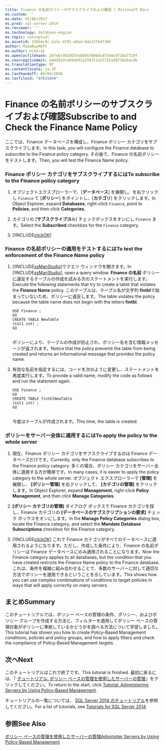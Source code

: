 ```yaml
---
title: Finance の名前ポリシーのサブスクライブおよび確認 | Microsoft Docs
ms.custom: ''
ms.date: 03/06/2017
ms.prod: sql-server-2014
ms.reviewer: ''
ms.technology: database-engine
ms.topic: conceptual
ms.assetid: 126b4c4c-2a1c-4701-a0ad-8de23fbd7306
author: MikeRayMSFT
ms.author: mikeray
ms.openlocfilehash: 2bfe6f463d03fe8b95f000dc6f34dc0718a7729f
ms.sourcegitcommit: ad4d92dce894592a259721a1571b1d8736abacdb
ms.translationtype: MT
ms.contentlocale: ja-JP
ms.lasthandoff: 08/04/2020
ms.locfileid: "87631849"
---
```

# <a name="subscribe-to-and-check-the-finance-name-policy"></a><span data-ttu-id="9d4bd-102">Finance の名前ポリシーのサブスクライブおよび確認</span><span class="sxs-lookup"><span data-stu-id="9d4bd-102">Subscribe to and Check the Finance Name Policy</span></span>
  <span data-ttu-id="9d4bd-103">ここでは、Finance データベースを構成し、Finance ポリシー カテゴリをサブスクライブします。</span><span class="sxs-lookup"><span data-stu-id="9d4bd-103">In this task, you will configure the Finance database to subscribe to the Finance policy category.</span></span> <span data-ttu-id="9d4bd-104">その後で、Finance の名前ポリシーをテストします。</span><span class="sxs-lookup"><span data-stu-id="9d4bd-104">Then, you will test the Finance Name policy.</span></span>  
  
### <a name="to-subscribe-to-the-finance-policy-category"></a><span data-ttu-id="9d4bd-105">Finance ポリシー カテゴリをサブスクライブするには</span><span class="sxs-lookup"><span data-stu-id="9d4bd-105">To subscribe to the Finance policy category</span></span>  
  
1.  <span data-ttu-id="9d4bd-106">オブジェクトエクスプローラーで、[**データベース**] を展開し、を右クリックし `Finance` て [**ポリシー**] をポイントし、[**カテゴリ**] をクリックします。</span><span class="sxs-lookup"><span data-stu-id="9d4bd-106">In Object Explorer, expand **Databases**, right-click `Finance`, point to **Policies**, and then click **Categories**.</span></span>  
  
2.  <span data-ttu-id="9d4bd-107">カテゴリの [**サブスクライブ**済み] チェックボックスをオンにし `Finance` ます。</span><span class="sxs-lookup"><span data-stu-id="9d4bd-107">Select the **Subscribed** checkbox for the `Finance` category.</span></span>  
  
3.  [!INCLUDE[clickOK](../../includes/clickok-md.md)]  
  
### <a name="to-test-the-enforcement-of-the-finance-name-policy"></a><span data-ttu-id="9d4bd-108">Finance の名前ポリシーの適用をテストするには</span><span class="sxs-lookup"><span data-stu-id="9d4bd-108">To test the enforcement of the Finance Name policy</span></span>  
  
1.  <span data-ttu-id="9d4bd-109">[!INCLUDE[ssManStudio](../../includes/ssmanstudio-md.md)]でクエリ ウィンドウを開きます。</span><span class="sxs-lookup"><span data-stu-id="9d4bd-109">In [!INCLUDE[ssManStudio](../../includes/ssmanstudio-md.md)], open a query window.</span></span> <span data-ttu-id="9d4bd-110">**Finance の名前** ポリシーに違反するテーブルの作成を試みる次のステートメントを実行します。</span><span class="sxs-lookup"><span data-stu-id="9d4bd-110">Execute the following statements that try to create a table that violates the **Finance Name** policy.</span></span> <span data-ttu-id="9d4bd-111">このテーブルは、テーブル名が文字列 **fintbl**で始まっていないため、ポリシーに違反します。</span><span class="sxs-lookup"><span data-stu-id="9d4bd-111">The table violates the policy because the table name does not begin with the letters **fintbl**.</span></span>  
  
    ```  
    USE Finance ;  
    GO  
    CREATE TABLE NewTable  
    (Col1 int) ;  
    GO  
  
    ```  
  
     <span data-ttu-id="9d4bd-112">ポリシーにより、テーブルの作成が防止され、ポリシー名を含む情報メッセージが返されます。</span><span class="sxs-lookup"><span data-stu-id="9d4bd-112">Notice that the policy prevents the table from being created and returns an informational message that provides the policy name.</span></span>  
  
2.  <span data-ttu-id="9d4bd-113">有効な名前を指定するには、コードを次のように変更し、ステートメントを再度実行します。</span><span class="sxs-lookup"><span data-stu-id="9d4bd-113">To provide a valid name, modify the code as follows and run the statement again.</span></span>  
  
    ```  
    USE Finance ;  
    GO  
    CREATE TABLE fintblNewTable  
    (Col1 int) ;  
    GO  
  
    ```  
  
     <span data-ttu-id="9d4bd-114">今度はテーブルが作成されます。</span><span class="sxs-lookup"><span data-stu-id="9d4bd-114">This time, the table is created.</span></span>  
  
### <a name="to-apply-the-policy-to-the-whole-server"></a><span data-ttu-id="9d4bd-115">ポリシーをサーバー全体に適用するには</span><span class="sxs-lookup"><span data-stu-id="9d4bd-115">To apply the policy to the whole server</span></span>  
  
1.  <span data-ttu-id="9d4bd-116">現在、Finance ポリシー カテゴリをサブスクライブするのは Finance データベースだけです。</span><span class="sxs-lookup"><span data-stu-id="9d4bd-116">Currently, only the Finance database subscribes to the Finance policy category.</span></span> <span data-ttu-id="9d4bd-117">多くの場合、ポリシー カテゴリをサーバー全体に適用する方が簡単です。</span><span class="sxs-lookup"><span data-stu-id="9d4bd-117">In many cases, it is easier to apply the policy category to the whole server.</span></span> <span data-ttu-id="9d4bd-118">オブジェクト エクスプローラーで **[管理]** を展開し、 **[ポリシー管理]** を右クリックして、 **[カテゴリの管理]** をクリックします。</span><span class="sxs-lookup"><span data-stu-id="9d4bd-118">In Object Explorer, expand **Management**, right-click **Policy Management**, and then click **Manage Categories**.</span></span>  
  
2.  <span data-ttu-id="9d4bd-119">**[ポリシー カテゴリの管理]** ダイアログ ボックスで Finance カテゴリを探し、Finance カテゴリの **[データベースのサブスクリプションの要求]** チェック ボックスをオンにします。</span><span class="sxs-lookup"><span data-stu-id="9d4bd-119">In the **Manage Policy Categories** dialog box, locate the Finance category, and select the **Mandate Database Subscriptions** checkbox for the Finance category.</span></span>  
  
3.  [!INCLUDE[clickOK](../../includes/clickok-md.md)] <span data-ttu-id="9d4bd-120">これで Finance カテゴリがすべてのデータベースに適用されるようになります。ただし、作成した条件により、Finance の名前ポリシーは Finance データベースにのみ適用されることになります。</span><span class="sxs-lookup"><span data-stu-id="9d4bd-120">Now the Finance category applies to all databases, but the condition that you have created restricts the Finance Name policy to the Finance database.</span></span> <span data-ttu-id="9d4bd-121">これは、条件を複雑に組み合わせることで、多数のサーバーに対して適切な方法でポリシーを適用できるということを示しています。</span><span class="sxs-lookup"><span data-stu-id="9d4bd-121">This shows how you can use complex combinations of conditions to target policies in ways that will apply correctly on many servers.</span></span>  
  
## <a name="summary"></a><span data-ttu-id="9d4bd-122">まとめ</span><span class="sxs-lookup"><span data-stu-id="9d4bd-122">Summary</span></span>  
 <span data-ttu-id="9d4bd-123">このチュートリアルでは、ポリシー ベースの管理の条件、ポリシー、およびポリシー グループを作成する方法と、フィルターを適用してポリシー ベースの管理対象がポリシーに準拠しているかどうかを調べる方法について学習しました。</span><span class="sxs-lookup"><span data-stu-id="9d4bd-123">This tutorial has shown you how to create Policy-Based Management conditions, policies and policy groups, and how to apply filters and check the compliance of Policy-Based Management targets.</span></span>  
  
## <a name="next"></a><span data-ttu-id="9d4bd-124">次へ</span><span class="sxs-lookup"><span data-stu-id="9d4bd-124">Next</span></span>  
 <span data-ttu-id="9d4bd-125">このチュートリアルはこれで終了です。</span><span class="sxs-lookup"><span data-stu-id="9d4bd-125">This tutorial is finished.</span></span> <span data-ttu-id="9d4bd-126">最初に戻るには、「 [チュートリアル: ポリシー ベースの管理を使用したサーバーの管理](tutorial-administering-servers-by-using-policy-based-management.md)」をクリックしてください。</span><span class="sxs-lookup"><span data-stu-id="9d4bd-126">To return to the start, click [Tutorial: Administering Servers by Using Policy-Based Management](tutorial-administering-servers-by-using-policy-based-management.md).</span></span>  
  
 <span data-ttu-id="9d4bd-127">チュートリアルの一覧については、 [SQL Server 2014 のチュートリアル](../../tutorials/tutorials-for-sql-server-2014.md)を参照してください。</span><span class="sxs-lookup"><span data-stu-id="9d4bd-127">For a list of tutorials, see [Tutorials for SQL Server 2014](../../tutorials/tutorials-for-sql-server-2014.md).</span></span>  
  
## <a name="see-also"></a><span data-ttu-id="9d4bd-128">参照</span><span class="sxs-lookup"><span data-stu-id="9d4bd-128">See Also</span></span>  
 [<span data-ttu-id="9d4bd-129">ポリシー ベースの管理を使用したサーバーの管理</span><span class="sxs-lookup"><span data-stu-id="9d4bd-129">Administer Servers by Using Policy-Based Management</span></span>](administer-servers-by-using-policy-based-management.md)  
  
  
